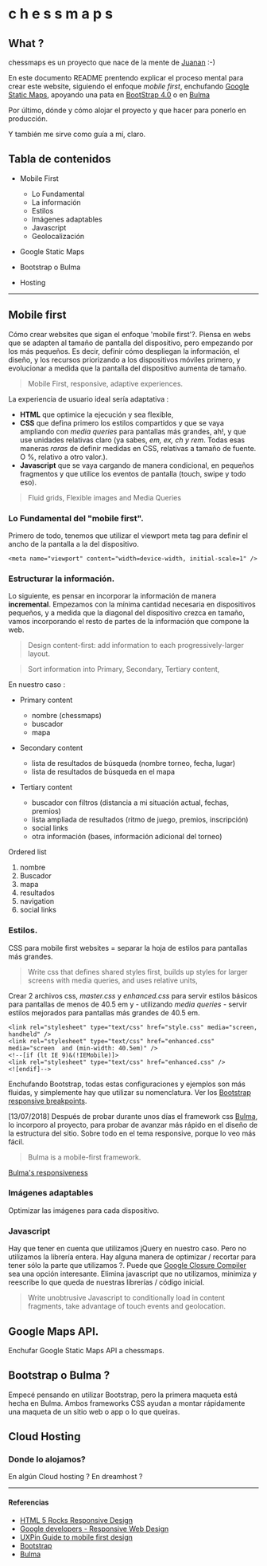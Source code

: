 # c h e s s m a p s

## What ?
chessmaps es un proyecto que nace de la mente de [Juanan](https://github.com/jamvius) :-)

En este documento README prentendo explicar el proceso mental para crear este website, siguiendo el enfoque _mobile first_, enchufando [Google Static Maps](https://developers.google.com/maps/documentation/static-maps/intro?hl=es-419#quick_example), apoyando una pata en [BootStrap 4.0](https://getbootstrap.com/docs/4.0/getting-started/introduction/) o en [Bulma](https://bulma.io)

Por último, dónde y cómo alojar el proyecto y que hacer para ponerlo en producción.

Y también me sirve como guía a mí, claro.
## Tabla de contenidos
- Mobile First
    - Lo Fundamental
    - La información
    - Estilos
    - Imágenes adaptables
    - Javascript
    - Geolocalización

- Google Static Maps

- Bootstrap o Bulma

- Hosting


---

## Mobile first
Cómo crear websites que sigan el enfoque 'mobile first'?.
Piensa en webs que se adapten al tamaño de pantalla del dispositivo, pero empezando por los más pequeños.
Es decir, definir cómo despliegan la información, el diseño, y los recursos priorizando a los dispositivos móviles primero, y evolucionar a medida que la pantalla del dispositivo aumenta de tamaño.

> Mobile First, responsive, adaptive experiences.

La experiencia de usuario ideal sería adaptativa :
- **HTML** que optimice la ejecución y sea flexible,
- **CSS** que defina primero los estilos compartidos y que se vaya ampliando con _media queries_ para pantallas más grandes, ah!, y que use unidades relativas claro (ya sabes, _em, ex, ch y rem_. Todas esas maneras _raras_ de definir medidas en CSS, relativas a tamaño de fuente. O %, relativo a otro valor.).
- **Javascript** que se vaya cargando de manera condicional, en pequeños fragmentos y que utilice los eventos de pantalla (touch, swipe y todo eso).

> Fluid grids, Flexible images and Media Queries


### Lo Fundamental del "mobile first".
Primero de todo, tenemos que utilizar el viewport meta tag para definir el ancho de la pantalla a la del dispositivo.

````
<meta name="viewport" content="width=device-width, initial-scale=1" />
````


### Estructurar la información.

Lo siguiente, es pensar en incorporar la información de manera **incremental**. Empezamos con la mínima cantidad necesaria en dispositivos pequeños, y a medida que la diagonal del dispositivo crezca en tamaño, vamos incorporando el resto de partes de la información que compone la web.

> Design content-first: add information to each progressively-larger layout.

> Sort information into Primary, Secondary, Tertiary content,

En nuestro caso :
- Primary content
    - nombre (chessmaps)
    - buscador
    - mapa

- Secondary content
    - lista de resultados de búsqueda (nombre torneo, fecha, lugar)
    - lista de resultados de búsqueda en el mapa

- Tertiary content
    - buscador con filtros (distancia a mi situación actual, fechas, premios)
    - lista ampliada de resultados (ritmo de juego, premios, inscripción)
    - social links
    - otra información (bases, información adicional del torneo)

Ordered list
1. nombre
2. Buscador
3. mapa
4. resultados
5. navigation
6. social links


### Estilos.
CSS para mobile first websites = separar la hoja de estilos para pantallas más grandes.

> Write css that defines shared styles first, builds up styles for larger screens with media queries, and uses relative units,

Crear 2 archivos css, _master.css_ y _enhanced.css_ para servir estilos básicos para pantallas de menos de 40.5 em y - utilizando _media queries_ - servir estilos mejorados para pantallas más grandes de 40.5 em.

````
<link rel="stylesheet" type="text/css" href="style.css" media="screen, handheld" />
<link rel="stylesheet" type="text/css" href="enhanced.css" media="screen  and (min-width: 40.5em)" />
<!--[if (lt IE 9)&(!IEMobile)]>
<link rel="stylesheet" type="text/css" href="enhanced.css" />
<![endif]-->
````

Enchufando Bootstrap, todas estas configuraciones y ejemplos son más fluidas, y simplemente hay que utilizar su nomenclatura. Ver los [Bootstrap responsive breakpoints](https://getbootstrap.com/docs/4.0/layout/overview/#responsive-breakpoints).

[13/07/2018]
Después de probar durante unos días el framework css [Bulma](https://bulma.io), lo incorporo al proyecto, para probar de avanzar más rápido en el diseño de la estructura del sitio.
Sobre todo en el tema responsive, porque lo veo más fácil.

> Bulma is a mobile-first framework.

[Bulma's responsiveness](https://bulma.io/documentation/overview/responsiveness/)

### Imágenes adaptables
Optimizar las imágenes para cada dispositivo.

### Javascript
Hay que tener en cuenta que utilizamos jQuery en nuestro caso. Pero no utilizamos la librería entera.
Hay alguna manera de optimizar / recortar para tener sólo la parte que utilizamos ?. Puede que [Google Closure Compiler](https://developers.google.com/closure/compiler/?csw=1) sea una opción interesante. Elimina javascript que no utilizamos, minimiza y reescribe lo que queda de nuestras librerías / código inicial.


> Write unobtrusive Javascript to conditionally load in content fragments, take advantage of touch events and geolocation.


## Google Maps API.

 Enchufar Google Static Maps API a chessmaps.

## Bootstrap o Bulma ?

Empecé pensando en utilizar Bootstrap, pero la primera maqueta está hecha en Bulma. Ambos frameworks CSS ayudan a montar rápidamente una maqueta de un sitio web o app o lo que queiras.

## Cloud Hosting

### Donde lo alojamos?

En algún Cloud hosting ?
En dreamhost ?

---

#### Referencias
- [HTML 5 Rocks Responsive Design](https://www.html5rocks.com/en/mobile/responsivedesign/)
- [Google developers - Responsive Web Design](https://developers.google.com/web/fundamentals/design-and-ux/responsive/)
- [UXPin Guide to mobile first design](https://www.uxpin.com/studio/blog/a-hands-on-guide-to-mobile-first-design/)
- [Bootstrap](https://getbootstrap.com/docs/4.0/getting-started/introduction/)
- [Bulma](https://bulma.io)
